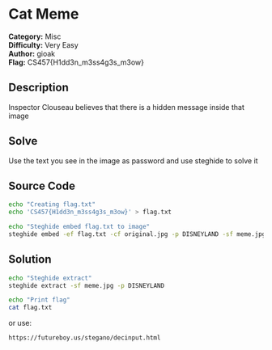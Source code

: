 # Cat Meme

**Category:** Misc\
**Difficulty:** Very Easy\
**Author:** gioak\
**Flag:** CS457{H1dd3n_m3ss4g3s_m3ow}

## Description

Inspector Clouseau believes that there is a hidden message inside that image

## Solve

Use the text you see in the image as password and use steghide to solve it

## Source Code

```sh
echo "Creating flag.txt"
echo 'CS457{H1dd3n_m3ss4g3s_m3ow}' > flag.txt

echo "Steghide embed flag.txt to image"
steghide embed -ef flag.txt -cf original.jpg -p DISNEYLAND -sf meme.jpg
```

## Solution

```sh
echo "Steghide extract"
steghide extract -sf meme.jpg -p DISNEYLAND

echo "Print flag"
cat flag.txt
```
or use:
```
https://futureboy.us/stegano/decinput.html
```